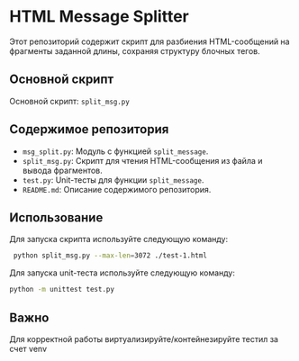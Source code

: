 # HTML Message Splitter

Этот репозиторий содержит скрипт для разбиения HTML-сообщений на фрагменты заданной длины, сохраняя структуру блочных тегов.

## Основной скрипт

Основной скрипт: `split_msg.py`

## Содержимое репозитория

- `msg_split.py`: Модуль с функцией `split_message`.
- `split_msg.py`: Скрипт для чтения HTML-сообщения из файла и вывода фрагментов.
- `test.py`: Unit-тесты для функции `split_message`.
- `README.md`: Описание содержимого репозитория.

## Использование

Для запуска скрипта используйте следующую команду:

```sh
 python split_msg.py --max-len=3072 ./test-1.html
```

Для запуска unit-теста используйте следующую команду:

```sh
python -m unittest test.py 
```

## Важно

Для корректной работы виртуализируйте/контейнезируйте 
тестил за счет venv
